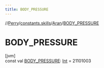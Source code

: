 ```yaml
---
title: BODY_PRESSURE
---
```

//[Perry](../../../index.html)/[constants.skills](../index.html)/[Aran](index.html)/[BODY_PRESSURE](-b-o-d-y_-p-r-e-s-s-u-r-e.html)



# BODY_PRESSURE



[jvm]\
const val [BODY_PRESSURE](-b-o-d-y_-p-r-e-s-s-u-r-e.html): [Int](https://kotlinlang.org/api/latest/jvm/stdlib/kotlin/-int/index.html) = 21101003




